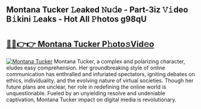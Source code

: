 ## Montana Tucker 𝙻eaked 𝙽u𝚍e - Part-3iz 𝚅𝚒deo B𝚒kini 𝙻eaks - Hot All 𝙿hotos g98qU

# <h2><a href="http://ld1qdd.urlbe.top/?page=Montana+Tucker">🔗🔗👉👉 Montana Tucker P𝚑oto𝚜Vid𝚎o</a></h2>

[![Montana Tucker](https://i.imgur.com/eBuTRDB.gif)](http://ld1qdd.urlbe.top/?page=Montana+Tucker)
Montana Tucker, a complex and polarizing character, eludes easy comprehension. Her groundbreaking style of online communication has enthralled and infuriated spectators, igniting debates on ethics, individuality, and the evolving nature of virtual societies. Though her future plans are unclear, her role in redefining the online world is unquestionable. Fueled by an unyielding resolve and undeniable captivation, Montana Tucker impact on digital media is revolutionary.
